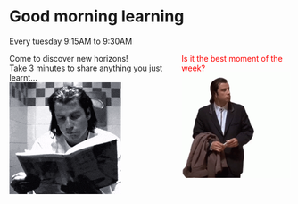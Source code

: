 # Good morning learning
Every tuesday 9:15AM to 9:30AM

<div style="display: flex;  gap: 16px;">
  <div style="width: 60%;">
    Come to discover new horizons! <br />
    Take 3 minutes to share anything you just learnt...<br />
    <img src="../assets/travolta-learning.gif" style="width: 200px; display: block;" />
    <br />
  </div>
  <div style="width: 40%;">
    <span style="color: red;">Is it the best moment of the week?</span>
      <img src="../assets/travolta-waiting.gif" alt="Someone here?" style="display: block;" />
  </div>
</div>




